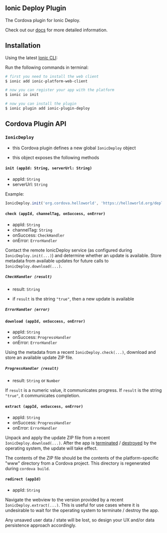 ## Ionic Deploy Plugin

The Cordova plugin for Ionic Deploy.

Check out our [docs](http://docs.ionic.io/docs/deploy-overview) for more detailed information.


## Installation

Using the latest [Ionic CLI](https://github.com/driftyco/ionic-cli):

Run the following commands in terminal:

```bash
# first you need to install the web client
$ ionic add ionic-platform-web-client

# now you can register your app with the platform
$ ionic io init

# now you can install the plugin
$ ionic plugin add ionic-plugin-deploy
```


## Cordova Plugin API


### `IonicDeploy`

- this Cordova plugin defines a new global `IonicDeploy` object

- this object exposes the following methods


#### `init (appId: String, serverUrl: String)`

- appId: `String`
- serverUrl: `String`

Example:

```js
IonicDeploy.init('org.cordova.helloworld', 'https://helloworld.org/deploy')
```


#### `check (appId, channelTag, onSuccess, onError)`

- appId: `String`
- channelTag: `String`
- onSuccess: `CheckHandler`
- onError: `ErrorHandler`

Contact the remote IonicDeploy service (as configured during `IonicDeploy.init(...)`) and determine whether an update is available. Store metadata from available updates for future calls to `IonicDeploy.download(...)`.


##### `CheckHandler (result)`

- result: `String`

- if `result` is the string `"true"`, then a new update is available


##### `ErrorHandler (error)`


#### `download (appId, onSuccess, onError)`

- appId: `String`
- onSuccess: `ProgressHandler`
- onError: `ErrorHandler`

Using the metadata from a recent `IonicDeploy.check(...)`, download and store an available update ZIP file.  


##### `ProgressHandler (result)`

- result: `String` or `Number`

If `result` is a numeric value, it communicates progress. If `result` is the string `"true"`, it communicates completion.


#### `extract (appId, onSuccess, onError)`

- appId: `String`
- onSuccess: `ProgressHandler`
- onError: `ErrorHandler`

Unpack and apply the update ZIP file from a recent `IonicDeploy.download(...)`. After the app is [terminated](https://developer.apple.com/library/ios/documentation/iPhone/Conceptual/iPhoneOSProgrammingGuide/TheAppLifeCycle/TheAppLifeCycle.html#//apple_ref/doc/uid/TP40007072-CH2-SW7) / [destroyed](https://developer.android.com/reference/android/app/Activity.html#onDestroy()) by the operating system, the update will take effect.  

The contents of the ZIP file should be the contents of the platform-specific "www" directory from a Cordova project. This directory is regenerated during `cordova build`.


#### `redirect (appId)`

- appId: `String`

Navigate the webview to the version provided by a recent `IonicDeploy.extract(...)`. This is useful for use cases where it is undesirable to wait for the operating system to terminate / destroy the app.

Any unsaved user data / state will be lost, so design your UX and/or data persistence approach accordingly.
